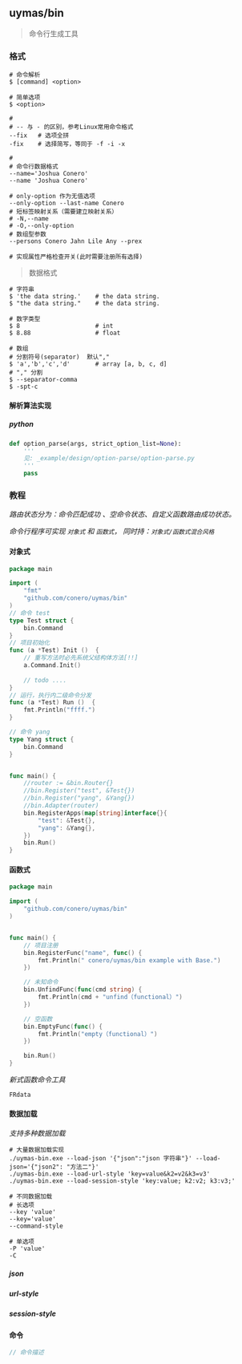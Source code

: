 ## uymas/bin

> 命令行生成工具





### 格式

```shell
# 命令解析
$ [command] <option>

# 简单选项
$ <option>

#
# -- 与 - 的区别，参考Linux常用命令格式
--fix	# 选项全拼
-fix    # 选择简写，等同于 -f -i -x

#
# 命令行数据格式
--name='Joshua Conero'
--name 'Joshua Conero'

# only-option 作为无值选项
--only-option --last-name Conero
# 短标签映射关系（需要建立映射关系）
# -N,--name
# -O,--only-option
# 数组型参数
--persons Conero Jahn Lile Any --prex

# 实现属性严格检查开关(此时需要注册所有选择)

```





> 数据格式

```shell
# 字符串
$ 'the data string.'	# the data string.
$ "the data string."	# the data string.

# 数字类型
$ 8						# int
$ 8.88					# float

# 数组
# 分割符号(separator)  默认","
$ 'a','b','c','d'		# array [a, b, c, d]
# "," 分割
$ --separator-comma 
$ -spt-c
```





#### 解析算法实现

##### python

```python
def option_parse(args, strict_option_list=None):
    '''
    见: _example/design/option-parse/option-parse.py
    '''
    pass
```





### 教程

*路由状态分为：命令匹配成功 、空命令状态、自定义函数路由成功状态。*

*命令行程序可实现 `对象式` 和 `函数式`， 同时持：`对象式/函数式混合风格`*



#### 对象式

```go
package main

import (
	"fmt"
	"github.com/conero/uymas/bin"
)
// 命令 test
type Test struct {
	bin.Command
}
// 项目初始化
func (a *Test) Init ()  {
    // 重写方法时必先系统父结构体方法[!!]
    a.Command.Init()
    
    // todo ....
}
// 运行，执行内二级命令分发
func (a *Test) Run ()  {
	fmt.Println("ffff.")
}

// 命令 yang
type Yang struct {
	bin.Command
}


func main() {
	//router := &bin.Router{}
	//bin.Register("test", &Test{})
	//bin.Register("yang", &Yang{})
	//bin.Adapter(router)
	bin.RegisterApps(map[string]interface{}{
		"test": &Test{},
		"yang": &Yang{},
	})
	bin.Run()
}

```





#### 函数式

```go
package main

import (
	"github.com/conero/uymas/bin"
)


func main() {
	// 项目注册
	bin.RegisterFunc("name", func() {
		fmt.Println(" conero/uymas/bin example with Base.")
	})

	// 未知命令
	bin.UnfindFunc(func(cmd string) {
		fmt.Println(cmd + "unfind（functional）")
	})

	// 空函数
	bin.EmptyFunc(func() {
		fmt.Println("empty（functional）")
	})

	bin.Run()
}

```



*新式函数命令工具*

```go
FRdata
```



#### 数据加载

*支持多种数据加载*

```shell
# 大量数据加载实现
./uymas-bin.exe --load-json '{"json":"json 字符串"}' --load-json='{"json2": "方法二"}'
./uymas-bin.exe --load-url-style 'key=value&k2=v2&k3=v3'
./uymas-bin.exe --load-session-style 'key:value; k2:v2; k3:v3;'

# 不同数据加载
# 长选项
--key 'value'
--key='value'
--command-style

# 单选项
-P 'value'
-C
```



##### json

##### url-style

##### session-style



#### 命令

```go
// 命令描述
```



